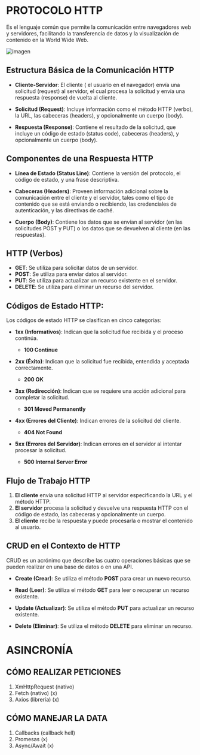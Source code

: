 # PROTOCOLO HTTP
Es el lenguaje común que permite la comunicación entre navegadores web y servidores, facilitando la transferencia de datos y la visualización de contenido en la World Wide Web.

![imagen](https://i.ibb.co/Bqm2JQH/c7a83413-0888-4f3d-856b-5b63827f241c-1-1.jpg)

## Estructura Básica de la Comunicación HTTP

- **Cliente-Servidor**: El cliente ( el usuario en el navegador) envía una solicitud (request) al servidor, el cual procesa la solicitud y envía una respuesta (response) de vuelta al cliente.

- **Solicitud (Request)**: Incluye información como el método HTTP (verbo), la URL, las cabeceras (headers), y opcionalmente un cuerpo (body).
  
- **Respuesta (Response)**: Contiene el resultado de la solicitud, que incluye un código de estado (status code), cabeceras (headers), y opcionalmente un cuerpo (body).


## Componentes de una Respuesta HTTP

- **Línea de Estado (Status Line)**: Contiene la versión del protocolo, el código de estado, y una frase descriptiva.
  
- **Cabeceras (Headers)**: Proveen información adicional sobre la comunicación entre el cliente y el servidor, tales como el tipo de contenido que se está enviando o recibiendo, las credenciales de autenticación, y las directivas de caché.

- **Cuerpo (Body)**: Contiene los datos que se envían al servidor (en las solicitudes POST y PUT) o los datos que se devuelven al cliente (en las respuestas).

## HTTP (Verbos)

- **GET**: Se utiliza para solicitar datos de un servidor.
- **POST**: Se utiliza para enviar datos al servidor.
- **PUT**: Se utiliza para actualizar un recurso existente en el servidor.
- **DELETE**: Se utiliza para eliminar un recurso del servidor.

## Códigos de Estado HTTP: 

Los códigos de estado HTTP se clasifican en cinco categorías:

- **1xx (Informativos)**: Indican que la solicitud fue recibida y el proceso continúa.
  - **100 Continue**
  
- **2xx (Éxito)**: Indican que la solicitud fue recibida, entendida y aceptada correctamente.
  - **200 OK**
  
- **3xx (Redirección)**: Indican que se requiere una acción adicional para completar la solicitud.
  - **301 Moved Permanently**
  
- **4xx (Errores del Cliente)**: Indican errores de la solicitud del cliente.
  - **404 Not Found**
  
- **5xx (Errores del Servidor)**: Indican errores en el servidor al intentar procesar la solicitud.
  - **500 Internal Server Error**

## Flujo de Trabajo HTTP

1. **El cliente** envía una solicitud HTTP al servidor especificando la URL y el método HTTP.
2. **El servidor** procesa la solicitud y devuelve una respuesta HTTP con el código de estado, las cabeceras y opcionalmente un cuerpo.
3. **El cliente** recibe la respuesta y puede procesarla o mostrar el contenido al usuario.


## CRUD en el Contexto de HTTP

CRUD es un acrónimo que describe las cuatro operaciones básicas que se pueden realizar en una base de datos o en una API.

- **Create (Crear)**: Se utiliza el método **POST** para crear un nuevo recurso.

- **Read (Leer)**: Se utiliza el método **GET** para leer o recuperar un recurso existente.

- **Update (Actualizar)**: Se utiliza el método **PUT** para actualizar un recurso existente.

- **Delete (Eliminar)**: Se utiliza el método **DELETE** para eliminar un recurso.


# ASINCRONÍA

## CÓMO REALIZAR PETICIONES

1. XmHttpRequest (nativo)
2. Fetch (nativo) (x)
3. Axios (librería) (x)

## CÓMO MANEJAR LA DATA

1. Callbacks (callback hell)
2. Promesas (x)
3. Async/Await (x)